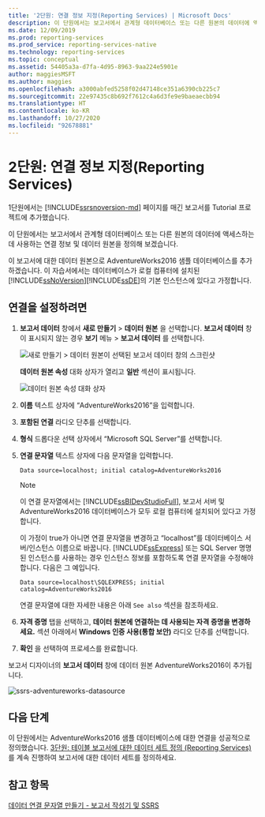 ```yaml
---
title: '2단원: 연결 정보 지정(Reporting Services) | Microsoft Docs'
description: 이 단원에서는 보고서에서 관계형 데이터베이스 또는 다른 원본의 데이터에 액세스하는 데 사용하는 연결 정보 및 데이터 원본을 정의합니다.
ms.date: 12/09/2019
ms.prod: reporting-services
ms.prod_service: reporting-services-native
ms.technology: reporting-services
ms.topic: conceptual
ms.assetid: 54405a3a-d7fa-4d95-8963-9aa224e5901e
author: maggiesMSFT
ms.author: maggies
ms.openlocfilehash: a3000abfed5258f02d47148ce351a6390cb225c7
ms.sourcegitcommit: 22e97435c8b692f7612c4a6d3fe9e9baeaecbb94
ms.translationtype: HT
ms.contentlocale: ko-KR
ms.lasthandoff: 10/27/2020
ms.locfileid: "92678881"
---
```

# <a name="lesson-2-specifying-connection-information-reporting-services"></a>2단원: 연결 정보 지정(Reporting Services)

1단원에서는 [!INCLUDE[ssrsnoversion-md](../includes/ssrsnoversion-md.md)] 페이지를 매긴 보고서를 Tutorial 프로젝트에 추가했습니다.
  
이 단원에서는 보고서에서 관계형 데이터베이스 또는 다른 원본의 데이터에 액세스하는 데 사용하는 연결 정보 및 데이터 원본을 정의해 보겠습니다. 

이 보고서에 대한 데이터 원본으로 AdventureWorks2016 샘플 데이터베이스를 추가하겠습니다. 이 자습서에서는 데이터베이스가 로컬 컴퓨터에 설치된 [!INCLUDE[ssNoVersion](../includes/ssnoversion-md.md)][!INCLUDE[ssDE](../includes/ssde-md.md)]의 기본 인스턴스에 있다고 가정합니다.  

## <a name="to-set-up-a-connection"></a>연결을 설정하려면  

1. **보고서 데이터** 창에서 **새로 만들기** > **데이터 원본** 을 선택합니다. **보고서 데이터** 창이 표시되지 않는 경우 **보기** 메뉴 > **보고서 데이터** 를 선택합니다.

    ![새로 만들기 > 데이터 원본이 선택된 보고서 데이터 창의 스크린샷](media/ssrs-table-tutorial-2-new-data-source.png)

    **데이터 원본 속성** 대화 상자가 열리고 **일반** 섹션이 표시됩니다.

    ![데이터 원본 속성 대화 상자](media/lesson-2-specifying-connection-information-reporting-services/vs-datasource-connection-properties-dialog-box.png)

2. **이름** 텍스트 상자에 “AdventureWorks2016”을 입력합니다.

3. **포함된 연결** 라디오 단추를 선택합니다.

4. **형식** 드롭다운 선택 상자에서 “Microsoft SQL Server”를 선택합니다.
  
5. **연결 문자열** 텍스트 상자에 다음 문자열을 입력합니다.

    `Data source=localhost; initial catalog=AdventureWorks2016`

    > [!NOTE]
    > 이 연결 문자열에서는 [!INCLUDE[ssBIDevStudioFull](../includes/ssbidevstudiofull-md.md)], 보고서 서버 및 AdventureWorks2016 데이터베이스가 모두 로컬 컴퓨터에 설치되어 있다고 가정합니다.
    >
    >이 가정이 true가 아니면 연결 문자열을 변경하고 “localhost”를 데이터베이스 서버/인스턴스 이름으로 바꿉니다. [!INCLUDE[ssExpress](../includes/ssexpress-md.md)] 또는 SQL Server 명명된 인스턴스를 사용하는 경우 인스턴스 정보를 포함하도록 연결 문자열을 수정해야 합니다. 다음은 그 예입니다.
    >
    > `Data source=localhost\SQLEXPRESS; initial catalog=AdventureWorks2016`
    >
    > 연결 문자열에 대한 자세한 내용은 아래 `See also` 섹션을 참조하세요.

6. **자격 증명** 탭을 선택하고, **데이터 원본에 연결하는 데 사용되는 자격 증명을 변경하세요.** 섹션 아래에서 **Windows 인증 사용(통합 보안)** 라디오 단추를 선택합니다.

7. **확인** 을 선택하여 프로세스를 완료합니다.

보고서 디자이너의 **보고서 데이터** 창에 데이터 원본 AdventureWorks2016이 추가됩니다.

![ssrs-adventureworks-datasource](media/lesson-2-specifying-connection-information-reporting-services/ssrs-adventureworks-datasource2016.png)

## <a name="next-steps"></a>다음 단계

이 단원에서는 AdventureWorks2016 샘플 데이터베이스에 대한 연결을 성공적으로 정의했습니다. [3단원: 테이블 보고서에 대한 데이터 세트 정의 &#40;Reporting Services&#41;](lesson-3-defining-a-dataset-for-the-table-report-reporting-services.md)를 계속 진행하여 보고서에 대한 데이터 세트를 정의하세요.

## <a name="see-also"></a>참고 항목

[데이터 연결 문자열 만들기 - 보고서 작성기 및 SSRS](report-data/data-connections-data-sources-and-connection-strings-report-builder-and-ssrs.md)
